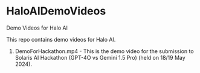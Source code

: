 # HaloAIDemoVideos
Demo Videos for Halo AI

This repo contains demo videos for Halo AI.

1. DemoForHackathon.mp4 - This is the demo video for the submission to Solaris AI Hackathon (GPT-4O vs Gemini 1.5 Pro) (held on 18/19 May 2024).
